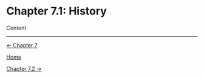 # Chapter 7.1: History

Content

---

[← Chapter 7](Chapter%207%20%20bb714.md)

[Home](../../AiredDev%20b02d5/Notes%20on%20M%2061e3e.md)

[Chapter 7.2 →](Chapter%207%20%2030f98.md)